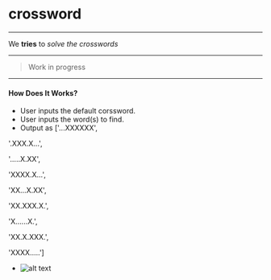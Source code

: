 # crossword
___

We **tries** to _solve the crosswords_ 

___

>Work in progress

___

#### How Does It Works?

* User inputs the default corssword.
 * User inputs the word(s) to find.
* Output as 
 ['...XXXXXX', 
 
 '.XXX.X...', 
 
 '.....X.XX', 
 
 'XXXX.X...', 
 
 'XX...X.XX', 
 
 'XX.XXX.X.', 
 
 'X......X.', 
 
 'XX.X.XXX.', 
 
 'XXXX.....']
 
 * ![alt text](https://i.stack.imgur.com/ofiXW.png "Solved Crossword")
